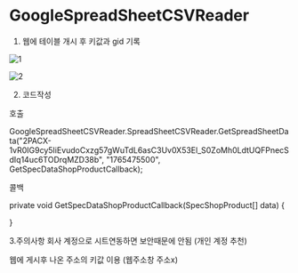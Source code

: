 # GoogleSpreadSheetCSVReader

1. 웹에 테이블 개시 후 키값과 gid 기록
     
![1](https://user-images.githubusercontent.com/22088638/85839770-58dd3d80-b7d6-11ea-9459-83f3ea43ec2e.png)

![2](https://user-images.githubusercontent.com/22088638/85839368-ce94d980-b7d5-11ea-8a72-f2cef76874b8.png)

2. 코드작성

호출

GoogleSpreadSheetCSVReader.SpreadSheetCSVReader.GetSpreadSheetData<SpecShopProduct>("2PACX-1vR0IG9cy5IiEvudoCxzg57gWuTdL6asC3Uv0X53El_S0ZoMh0LdtUQFPnecSdIq14uc6TODrqMZD38b", "1765475500", GetSpecDataShopProductCallback);

콜백


private void GetSpecDataShopProductCallback(SpecShopProduct[] data)
{

}

3.주의사항
회사 계정으로 시트연동하면 보안때문에 안됨 (개인 계정 추천)

웹에 게시후 나온 주소의 키값 이용 (웹주소창 주소x)

